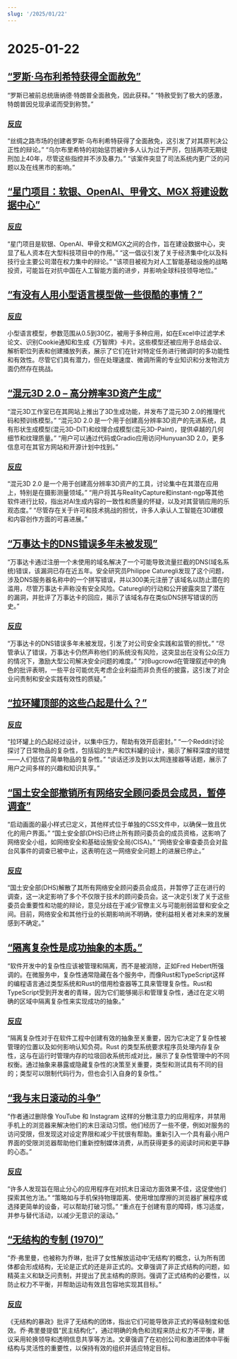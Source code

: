 ```yaml
---
slug: '/2025/01/22'
---
```


# 2025-01-22

## [“罗斯·乌布利希特获得全面赦免”](https://twitter.com/Free_Ross/status/1881851923005165704)

“罗斯已被前总统唐纳德·特朗普全面赦免，因此获释。” “特赦受到了极大的感激，特朗普因兑现承诺而受到称赞。”

### [反应](https://news.ycombinator.com/item?id=42786962)

“丝绸之路市场的创建者罗斯·乌布利希特获得了全面赦免，这引发了对其原判决公正性的辩论。” “乌尔布里希特的初始惩罚被许多人认为过于严厉，包括两项无期徒刑加上40年，尽管这些指控并不涉及暴力。” “该案件突显了司法系统内更广泛的问题以及在线黑市的影响。”

## [“星门项目：软银、OpenAI、甲骨文、MGX 将建设数据中心”](https://apnews.com/article/trump-ai-openai-oracle-softbank-son-altman-ellison-be261f8a8ee07a0623d4170397348c41)

### [反应](https://news.ycombinator.com/item?id=42785891)

“星门项目是软银、OpenAI、甲骨文和MGX之间的合作，旨在建设数据中心，突显了私人资本在大型科技项目中的作用。” “这一倡议引发了关于经济集中化以及科技行业主要公司潜在权力集中的辩论。” “该项目被视为对人工智能基础设施的战略投资，可能旨在对抗中国在人工智能方面的进步，并影响全球科技领导地位。”

## [“有没有人用小型语言模型做一些很酷的事情？”](https://news.ycombinator.com/item?id=42784365)

### [反应](https://news.ycombinator.com/item?id=42784365)

小型语言模型，参数范围从0.5到30亿，被用于多种应用，如在Excel中过滤学术论文、识别Cookie通知和生成《万智牌》卡片。这些模型还被应用于总结会议、解析职位列表和创建播放列表，展示了它们在针对特定任务进行微调时的多功能性和有效性。尽管它们具有潜力，但在处理速度、微调所需的专业知识和分发物流方面仍然存在挑战。

## [“混元3D 2.0 – 高分辨率3D资产生成”](https://github.com/Tencent/Hunyuan3D-2)

“混元3D工作室已在其网站上推出了3D生成功能，并发布了混元3D 2.0的推理代码和预训练模型。” “混元3D 2.0 是一个用于创建高分辨率3D资产的先进系统，具有形状生成模型(混元3D-DiT)和纹理合成模型(混元3D-Paint)，提供卓越的几何细节和纹理质量。” “用户可以通过代码或Gradio应用访问Hunyuan3D 2.0，更多信息可在其官方网站和开源计划中找到。”

### [反应](https://news.ycombinator.com/item?id=42786040)

“混元3D 2.0 是一个用于创建高分辨率3D资产的工具，讨论集中在其潜在应用上，特别是在摄影测量领域。” “用户将其与RealityCapture和instant-ngp等其他软件进行比较，指出对AI生成内容的一致性和质量的怀疑，以及对其营销应用的乐观态度。” “尽管存在关于许可和技术挑战的担忧，许多人承认人工智能在3D建模和内容创作方面的可喜进展。”

## [“万事达卡的DNS错误多年未被发现”](https://krebsonsecurity.com/2025/01/mastercard-dns-error-went-unnoticed-for-years/)

“万事达卡通过注册一个未使用的域名解决了一个可能导致流量拦截的DNS(域名系统)错误，该漏洞已存在近五年。安全研究员Philippe Caturegli发现了这个问题，涉及DNS服务器名称中的一个拼写错误，并以300美元注册了该域名以防止潜在的滥用，尽管万事达卡声称没有安全风险。Caturegli的行动和公开披露突显了潜在的漏洞，并批评了万事达卡的回应，揭示了该域名存在类似DNS拼写错误的历史。”

### [反应](https://news.ycombinator.com/item?id=42793783)

“万事达卡的DNS错误多年未被发现，引发了对公司安全实践和监管的担忧。” “尽管承认了错误，万事达卡仍然声称他们的系统没有风险，这突显出在没有公众压力的情况下，激励大型公司解决安全问题的难度。” “对Bugcrowd在管理叙述中的角色的批评表明，一些平台可能优先考虑企业利益而非负责任的披露，这引发了对企业问责制和安全实践有效性的质疑。”

## [“拉环罐顶部的这些凸起是什么？”](https://old.reddit.com/r/whatisthisthing/comments/1i5ztq4/comment/m8a7m8m/)

### [反应](https://news.ycombinator.com/item?id=42788455)

“拉环罐上的凸起经过设计，以集中压力，帮助有效开启密封。” “一个Reddit讨论探讨了日常物品的复杂性，包括铝的生产和饮料罐的设计，揭示了解释深度的错觉——人们低估了简单物品的复杂性。” “谈话还涉及到以太网连接器等话题，展示了用户之间多样的兴趣和知识共享。”

## [“国土安全部撤销所有网络安全顾问委员会成员，暂停调查”](https://bsky.app/profile/ericjgeller.com/post/3lgbpqmxeok2f)

“启动画面的最小样式已定义，其他样式位于单独的CSS文件中，以确保一致且优化的用户界面。” “国土安全部(DHS)已终止所有顾问委员会的成员资格，这影响了网络安全小组，如网络安全和基础设施安全局(CISA)。” “网络安全审查委员会对盐台风事件的调查已被中止，这表明在这一网络安全问题上的进展已停止。”

### [反应](https://news.ycombinator.com/item?id=42790207)

“国土安全部(DHS)解散了其所有网络安全顾问委员会成员，并暂停了正在进行的调查，这一决定影响了多个不仅限于技术的顾问委员会。这一决定引发了关于这些委员会重要性和功能的辩论，意见分歧在于减少官僚主义与可能削弱监督和安全之间。目前，网络安全和其他行业的长期影响尚不明确，使利益相关者对未来的发展感到不确定。”

## [“隔离复杂性是成功抽象的本质。”](https://v5.chriskrycho.com/journal/essence-of-successful-abstractions/)

“软件开发中的复杂性应该被管理和隔离，而不是被消除，正如Fred Hebert所强调的。在微服务中，复杂性通常隐藏在各个服务中，而像Rust和TypeScript这样的编程语言通过类型系统和Rust的借用检查器等工具来管理复杂性。Rust和TypeScript受到开发者的青睐，因为它们能够揭示和管理复杂性，通过在定义明确的区域中隔离复杂性来实现成功的抽象。”

### [反应](https://news.ycombinator.com/item?id=42787531)

“隔离复杂性对于在软件工程中创建有效的抽象至关重要，因为它决定了复杂性被管理的位置以及如何影响认知负荷。Rust 的类型系统要求程序员处理内存复杂性，这与在运行时管理内存的垃圾回收系统形成对比，展示了复杂性管理中的不同权衡。通过抽象来暴露或隐藏复杂性的决策至关重要，类型和测试具有不同的目的；类型可以限制代码行为，但也会引入自身的复杂性。”

## [“我与末日滚动的斗争”](https://allthatjazz.me/posts/doom-scrolling-struggles)

“作者通过删除像 YouTube 和 Instagram 这样的分散注意力的应用程序，并禁用手机上的浏览器来解决他们的末日滚动习惯。他们经历了一些不便，例如对服务的访问受限，但发现这对设定界限和减少干扰很有帮助。重新引入一个具有最小用户界面的受限浏览器帮助他们重新控制媒体消费，从而获得更多的阅读时间和更平静的心态。”

### [反应](https://news.ycombinator.com/item?id=42791428)

“许多人发现旨在阻止分心的应用程序在对抗末日滚动方面效果不佳，这促使他们探索其他方法。” “策略如与手机保持物理距离、使用增加摩擦的浏览器扩展程序或选择更简单的设备，可以帮助打破习惯。” “重点在于创建有意的障碍，练习适度，并参与替代活动，以减少无意识的滚动。”

## [“无结构的专制 (1970)”](https://www.jofreeman.com/joreen/tyranny.htm)

“乔·弗里曼，也被称为乔琳，批评了女性解放运动中‘无结构’的概念，认为所有团体都会形成结构，无论是正式的还是非正式的。文章强调了非正式结构的问题，如精英主义和缺乏问责制，并提出了民主结构的原则。强调了正式结构的必要性，以防止权力不平衡，并帮助运动有效且包容地实现其目标。”

### [反应](https://news.ycombinator.com/item?id=42793483)

《无结构的暴政》批评了无结构的团体，指出它们可能导致非正式的等级制度和低效。乔·弗里曼提倡“民主结构化”，通过明确的角色和流程来防止权力不平衡，建议采用轮换领导和透明信息共享等方法。文章强调了在初创公司和激进团体中平衡结构与灵活性的重要性，以保持有效的组织并适应特定目标。

<head>
  <meta property="og:title" content="“罗斯·乌布利希特获得全面赦免”" />
  <meta property="og:type" content="website" />
  <meta property="og:image" content="https://og.cho.sh/api/og/?title=%E2%80%9C%E7%BD%97%E6%96%AF%C2%B7%E4%B9%8C%E5%B8%83%E5%88%A9%E5%B8%8C%E7%89%B9%E8%8E%B7%E5%BE%97%E5%85%A8%E9%9D%A2%E8%B5%A6%E5%85%8D%E2%80%9D&subheading=2025%E5%B9%B41%E6%9C%8822%E6%97%A5%E6%98%9F%E6%9C%9F%E4%B8%89%3A%20%E9%BB%91%E5%AE%A2%E6%96%B0%E9%97%BB%E6%91%98%E8%A6%81" />
</head>
